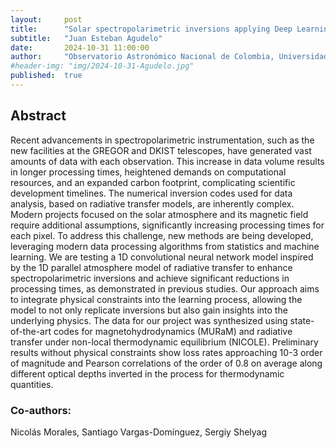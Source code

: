 ```yaml
---
layout:     post
title:      "Solar spectropolarimetric inversions applying Deep Learning techniques"
subtitle:   "Juan Esteban Agudelo"
date:       2024-10-31 11:00:00
author:     "Observatorio Astronómico Nacional de Colombia, Universidad Nacional de Colombia, Colombia"
#header-img: "img/2024-10-31-Agudelo.jpg"
published:  true
---
```


## Abstract
Recent advancements in spectropolarimetric instrumentation, such as the new facilities at the GREGOR and DKIST telescopes, have generated vast amounts of data with each observation. This increase in data volume results in longer processing times, heightened demands on computational resources, and an expanded carbon footprint, complicating scientific development timelines. The numerical inversion codes used for data analysis, based on radiative transfer models, are inherently complex. Modern projects focused on the solar atmosphere and its magnetic field require additional assumptions, significantly increasing processing times for each pixel. To address this challenge, new methods are being developed, leveraging modern data processing algorithms from statistics and machine learning. We are testing a 1D convolutional neural network model inspired by the 1D parallel atmosphere model of radiative transfer to enhance spectropolarimetric inversions and achieve significant reductions in processing times, as demonstrated in previous studies. Our approach aims to integrate physical constraints into the learning process, allowing the model to not only replicate inversions but also gain insights into the underlying physics. The data for our project was synthesized using state-of-the-art codes for magnetohydrodynamics (MURaM) and radiative transfer under non-local thermodynamic equilibrium (NICOLE). Preliminary results without physical constraints show loss rates approaching 10-3 order of magnitude and Pearson correlations of the order of 0.8 on average along different optical depths inverted in the process for thermodynamic quantities. 

### Co-authors:
Nicolás Morales, Santiago Vargas-Domínguez,  Sergiy Shelyag 

